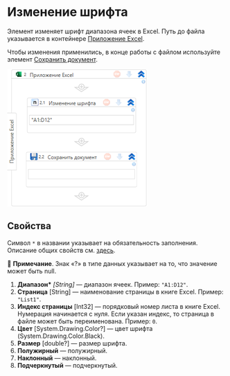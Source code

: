 # Изменение шрифта

Элемент изменяет шрифт диапазона ячеек в Excel. Путь до файла указывается в контейнере [Приложение Excel](https://docs.primo-rpa.ru/primo-rpa/g_elements/el_basic/els_excel/el_excel_app). 

Чтобы изменения применились, в конце работы c файлом используйте элемент [Сохранить документ](https://docs.primo-rpa.ru/primo-rpa/g_elements/el_basic/els_excel/el_excel_save).

![](<../../../.gitbook/assets1/windows_items/ExcelWFSetFont.png>)


## Свойства

Символ `*` в названии указывает на обязательность заполнения. Описание общих свойств см. [здесь](https://docs.primo-rpa.ru/primo-rpa/primo-studio/process/elements#svoistva-elementa).

:small_blue_diamond: **Примечание**. Знак «?» в типе данных указывает на то, что значение может быть null.

1. **Диапазон\*** *[String]* — диапазон ячеек. Пример: `"A1:D12"`.
1. **Страница** [String] — наименование страницы в книге Excel. Пример: `"List1"`.
1. **Индекс страницы** [Int32] — порядковый номер листа в книге Excel. Нумерация начинается с нуля. Если указан индекс, то страница в файле может быть переименована. Пример: `0`.
1. **Цвет** [System.Drawing.Color?] — цвет шрифта (System.Drawing.Color.Black).
1. **Размер** [double?] — размер шрифта.
1. **Полужирный** — полужирный.
1. **Наклонный** — наклонный.
1. **Подчеркнутый** — подчеркнутый.
